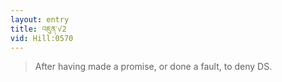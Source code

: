 ```yaml
---
layout: entry
title: འཇུན་√2
vid: Hill:0570
---
```

> After having made a promise, or done a fault, to deny DS.
